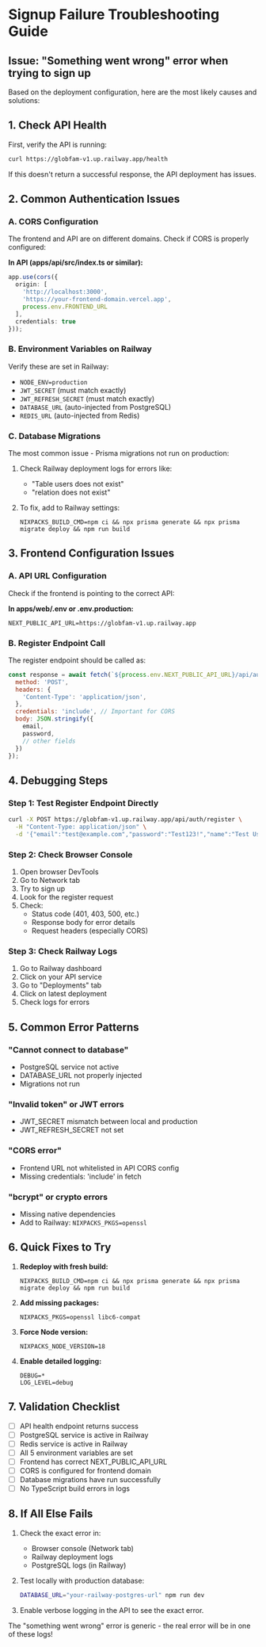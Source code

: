 # Signup Failure Troubleshooting Guide

## Issue: "Something went wrong" error when trying to sign up

Based on the deployment configuration, here are the most likely causes and solutions:

## 1. Check API Health

First, verify the API is running:
```bash
curl https://globfam-v1.up.railway.app/health
```

If this doesn't return a successful response, the API deployment has issues.

## 2. Common Authentication Issues

### A. CORS Configuration
The frontend and API are on different domains. Check if CORS is properly configured:

**In API (apps/api/src/index.ts or similar):**
```typescript
app.use(cors({
  origin: [
    'http://localhost:3000',
    'https://your-frontend-domain.vercel.app',
    process.env.FRONTEND_URL
  ],
  credentials: true
}));
```

### B. Environment Variables on Railway
Verify these are set in Railway:
- `NODE_ENV=production`
- `JWT_SECRET` (must match exactly)
- `JWT_REFRESH_SECRET` (must match exactly)
- `DATABASE_URL` (auto-injected from PostgreSQL)
- `REDIS_URL` (auto-injected from Redis)

### C. Database Migrations
The most common issue - Prisma migrations not run on production:

1. Check Railway deployment logs for errors like:
   - "Table users does not exist"
   - "relation does not exist"

2. To fix, add to Railway settings:
   ```
   NIXPACKS_BUILD_CMD=npm ci && npx prisma generate && npx prisma migrate deploy && npm run build
   ```

## 3. Frontend Configuration Issues

### A. API URL Configuration
Check if the frontend is pointing to the correct API:

**In apps/web/.env or .env.production:**
```
NEXT_PUBLIC_API_URL=https://globfam-v1.up.railway.app
```

### B. Register Endpoint Call
The register endpoint should be called as:
```javascript
const response = await fetch(`${process.env.NEXT_PUBLIC_API_URL}/api/auth/register`, {
  method: 'POST',
  headers: {
    'Content-Type': 'application/json',
  },
  credentials: 'include', // Important for CORS
  body: JSON.stringify({
    email,
    password,
    // other fields
  })
});
```

## 4. Debugging Steps

### Step 1: Test Register Endpoint Directly
```bash
curl -X POST https://globfam-v1.up.railway.app/api/auth/register \
  -H "Content-Type: application/json" \
  -d '{"email":"test@example.com","password":"Test123!","name":"Test User"}'
```

### Step 2: Check Browser Console
1. Open browser DevTools
2. Go to Network tab
3. Try to sign up
4. Look for the register request
5. Check:
   - Status code (401, 403, 500, etc.)
   - Response body for error details
   - Request headers (especially CORS)

### Step 3: Check Railway Logs
1. Go to Railway dashboard
2. Click on your API service
3. Go to "Deployments" tab
4. Click on latest deployment
5. Check logs for errors

## 5. Common Error Patterns

### "Cannot connect to database"
- PostgreSQL service not active
- DATABASE_URL not properly injected
- Migrations not run

### "Invalid token" or JWT errors
- JWT_SECRET mismatch between local and production
- JWT_REFRESH_SECRET not set

### "CORS error"
- Frontend URL not whitelisted in API CORS config
- Missing credentials: 'include' in fetch

### "bcrypt" or crypto errors
- Missing native dependencies
- Add to Railway: `NIXPACKS_PKGS=openssl`

## 6. Quick Fixes to Try

1. **Redeploy with fresh build:**
   ```
   NIXPACKS_BUILD_CMD=npm ci && npx prisma generate && npx prisma migrate deploy && npm run build
   ```

2. **Add missing packages:**
   ```
   NIXPACKS_PKGS=openssl libc6-compat
   ```

3. **Force Node version:**
   ```
   NIXPACKS_NODE_VERSION=18
   ```

4. **Enable detailed logging:**
   ```
   DEBUG=* 
   LOG_LEVEL=debug
   ```

## 7. Validation Checklist

- [ ] API health endpoint returns success
- [ ] PostgreSQL service is active in Railway
- [ ] Redis service is active in Railway
- [ ] All 5 environment variables are set
- [ ] Frontend has correct NEXT_PUBLIC_API_URL
- [ ] CORS is configured for frontend domain
- [ ] Database migrations have run successfully
- [ ] No TypeScript build errors in logs

## 8. If All Else Fails

1. Check the exact error in:
   - Browser console (Network tab)
   - Railway deployment logs
   - PostgreSQL logs (in Railway)

2. Test locally with production database:
   ```bash
   DATABASE_URL="your-railway-postgres-url" npm run dev
   ```

3. Enable verbose logging in the API to see the exact error.

The "something went wrong" error is generic - the real error will be in one of these logs!